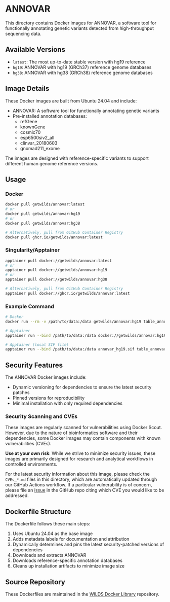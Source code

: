# ANNOVAR

This directory contains Docker images for ANNOVAR, a software tool for functionally annotating genetic variants detected from high-throughput sequencing data.

## Available Versions

- `latest`: The most up-to-date stable version with hg19 reference
- `hg19`: ANNOVAR with hg19 (GRCh37) reference genome databases
- `hg38`: ANNOVAR with hg38 (GRCh38) reference genome databases

## Image Details

These Docker images are built from Ubuntu 24.04 and include:

- ANNOVAR: A software tool for functionally annotating genetic variants
- Pre-installed annotation databases:
  - refGene
  - knownGene
  - cosmic70
  - esp6500siv2_all
  - clinvar_20180603
  - gnomad211_exome

The images are designed with reference-specific variants to support different human genome reference versions.

## Usage

### Docker

```bash
docker pull getwilds/annovar:latest
# or
docker pull getwilds/annovar:hg19
# or
docker pull getwilds/annovar:hg38

# Alternatively, pull from GitHub Container Registry
docker pull ghcr.io/getwilds/annovar:latest
```

### Singularity/Apptainer

```bash
apptainer pull docker://getwilds/annovar:latest
# or
apptainer pull docker://getwilds/annovar:hg19
# or
apptainer pull docker://getwilds/annovar:hg38

# Alternatively, pull from GitHub Container Registry
apptainer pull docker://ghcr.io/getwilds/annovar:latest
```

### Example Command

```bash
# Docker
docker run --rm -v /path/to/data:/data getwilds/annovar:hg19 table_annovar.pl input.vcf /annovar/humandb/ -buildver hg19 -out annotated -remove -protocol refGene,cosmic70,clinvar_20180603 -operation g,f,f -nastring . -vcfinput

# Apptainer
apptainer run --bind /path/to/data:/data docker://getwilds/annovar:hg19 table_annovar.pl input.vcf /annovar/humandb/ -buildver hg19 -out annotated -remove -protocol refGene,cosmic70,clinvar_20180603 -operation g,f,f -nastring . -vcfinput

# Apptainer (local SIF file)
apptainer run --bind /path/to/data:/data annovar_hg19.sif table_annovar.pl input.vcf /annovar/humandb/ -buildver hg19 -out annotated -remove -protocol refGene,cosmic70,clinvar_20180603 -operation g,f,f -nastring . -vcfinput
```

## Security Features

The ANNOVAR Docker images include:

- Dynamic versioning for dependencies to ensure the latest security patches
- Pinned versions for reproducibility
- Minimal installation with only required dependencies

### Security Scanning and CVEs

These images are regularly scanned for vulnerabilities using Docker Scout. However, due to the nature of bioinformatics software and their dependencies, some Docker images may contain components with known vulnerabilities (CVEs).

**Use at your own risk**: While we strive to minimize security issues, these images are primarily designed for research and analytical workflows in controlled environments.

For the latest security information about this image, please check the `CVEs_*.md` files in this directory, which are automatically updated through our GitHub Actions workflow. If a particular vulnerability is of concern, please file an [issue](https://github.com/getwilds/wilds-docker-library/issues) in the GitHub repo citing which CVE you would like to be addressed.

## Dockerfile Structure

The Dockerfile follows these main steps:

1. Uses Ubuntu 24.04 as the base image
2. Adds metadata labels for documentation and attribution
3. Dynamically determines and pins the latest security-patched versions of dependencies
4. Downloads and extracts ANNOVAR
5. Downloads reference-specific annotation databases
6. Cleans up installation artifacts to minimize image size

## Source Repository

These Dockerfiles are maintained in the [WILDS Docker Library](https://github.com/getwilds/wilds-docker-library) repository.
